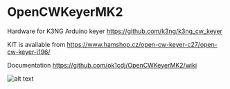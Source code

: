 # OpenCWKeyerMK2

Hardware for K3NG Arduino keyer https://github.com/k3ng/k3ng_cw_keyer

KIT is available from https://www.hamshop.cz/open-cw-keyer-c27/open-cw-keyer-i196/

Documentation https://github.com/ok1cdj/OpenCWKeyerMK2/wiki

![alt text](https://github.com/ok1cdj/OpenCWKeyerMK2/raw/master/OpenCWKeyerMK2-1.jpg)




